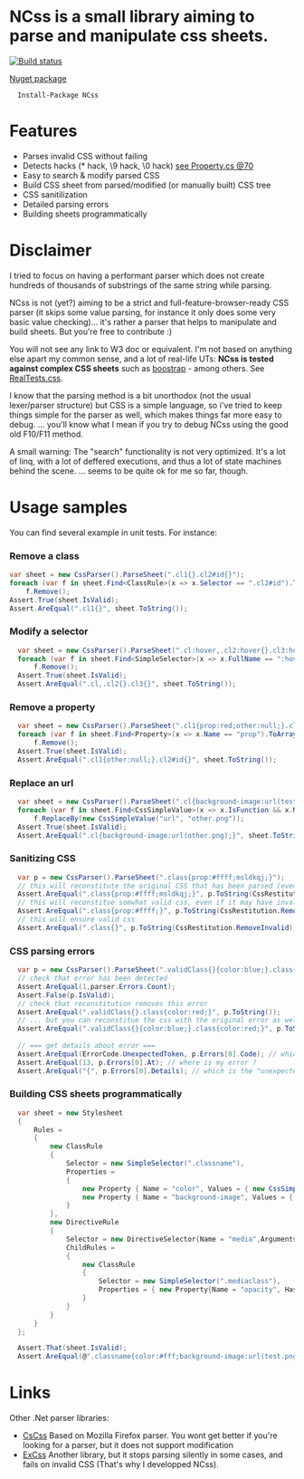 # NCss is a small library aiming to parse and manipulate css sheets.

[![Build status](https://ci.appveyor.com/api/projects/status/6gmqjtw0gvkuggme?svg=true)](https://ci.appveyor.com/project/oguimbal/ncss)

[Nuget package](https://www.nuget.org/packages/NCss)
```
  Install-Package NCss
```

# Features

- Parses invalid CSS without failing
- Detects hacks (* hack, \9 hack, \0 hack) [see Property.cs @70](https://github.com/oguimbal/ncss/blob/master/NCss/Parsers/Property.cs#L70)
- Easy to search & modify parsed CSS
- Build CSS sheet from parsed/modified (or manually built) CSS tree
- CSS sanitilization
- Detailed parsing errors
- Building sheets programmatically

# Disclaimer
I tried to focus on having a performant parser which does not create hundreds of thousands of substrings of the same string while parsing.

NCss is not (yet?) aiming to be a strict and full-feature-browser-ready CSS parser (it skips some value parsing, for instance it only does some very basic value checking)... it's rather a parser that helps to manipulate and build sheets.
But you're free to contribute :)

You will not see any link to W3 doc or equivalent. 
I'm not based on anything else apart my common sense, and a lot of real-life UTs: 
**NCss is tested against complex CSS sheets** such as [boostrap](http://getbootstrap.com/) - among others. See [RealTests.css](https://github.com/oguimbal/ncss/blob/master/NCss.Tests/RealTests.cs).

I know that the parsing method is a bit unorthodox (not the usual lexer/parser structure) but CSS is a simple language, so i've tried to keep things simple for the parser as well, which makes things far more easy to debug.
... you'll know what I mean if you try to debug NCss using the good old F10/F11 method.

A small warning: The "search" functionality is not very optimized. 
It's a lot of linq, with a lot of deffered executions, and thus a lot of state machines behind the scene.
... seems to be quite ok for me so far, though.

# Usage samples

You can find several example in unit tests.
For instance:

### Remove a class
```C#
var sheet = new CssParser().ParseSheet(".cl1{}.cl2#id{}");
foreach (var f in sheet.Find<ClassRule>(x => x.Selector == ".cl2#id").ToArray())
    f.Remove();
Assert.True(sheet.IsValid);
Assert.AreEqual(".cl1{}", sheet.ToString());
```

### Modify a selector
```C#
  var sheet = new CssParser().ParseSheet(".cl:hover,.cl2:hover{}.cl3:hover{}");
  foreach (var f in sheet.Find<SimpleSelector>(x => x.FullName == ":hover").ToArray())
      f.Remove();
  Assert.True(sheet.IsValid);
  Assert.AreEqual(".cl,.cl2{}.cl3{}", sheet.ToString());
```

### Remove a property
```C#
  var sheet = new CssParser().ParseSheet(".cl1{prop:red;other:null;}.cl2#id{prop:test;}");
  foreach (var f in sheet.Find<Property>(x => x.Name == "prop").ToArray())
      f.Remove();
  Assert.True(sheet.IsValid);
  Assert.AreEqual(".cl1{other:null;}.cl2#id{}", sheet.ToString());
```

### Replace an url
```C#
  var sheet = new CssParser().ParseSheet(".cl{background-image:url(test.png)}");
  foreach (var f in sheet.Find<CssSimpleValue>(x => x.IsFunction && x.Name == "url").ToArray())
      f.ReplaceBy(new CssSimpleValue("url", "other.png"));
  Assert.True(sheet.IsValid);
  Assert.AreEqual(".cl{background-image:url(other.png);}", sheet.ToString());
```


### Sanitizing CSS

```C#
  var p = new CssParser().ParseSheet(".class{prop:#ffff;msldkqj;}");
  // this will reconstitute the original CSS that has been parsed (even if invalid css)
  Assert.AreEqual(".class{prop:#ffff;msldkqj;}", p.ToString(CssRestitution.OriginalWhenErrorOrInvalid));
  // this will reconstitue somwhat valid css, even if it may have invalid property values
  Assert.AreEqual(".class{prop:#ffff;}", p.ToString(CssRestitution.RemoveErrors));
  // this will ensure valid css
  Assert.AreEqual(".class{}", p.ToString(CssRestitution.RemoveInvalid));
```

### CSS parsing errors

```C#
  var p = new CssParser().ParseSheet(".validClass{}{color:blue;}.class{color:red;}");
  // check that error has been detected
  Assert.AreEqual(1,parser.Errors.Count);
  Assert.False(p.IsValid);
  // check that reconstitution removes this error
  Assert.AreEqual(".validClass{}.class{color:red;}", p.ToString());
  // ... but you can reconstitue the css with the original error as well if you wish
  Assert.AreEqual(".validClass{}{color:blue;}.class{color:red;}", p.ToString(CssRestitution.OriginalWhenErrorOrInvalid));
  
  // === get details about error ===
  Assert.AreEqual(ErrorCode.UnexpectedToken, p.Errors[0].Code); // which type of error is it ?
  Assert.AreEqual(13, p.Errors[0].At); // where is my error ?
  Assert.AreEqual("{", p.Errors[0].Details); // which is the "unexpected token" ?
```

### Building CSS sheets programmatically

```C#
  var sheet = new Stylesheet
  {
      Rules =
      {
          new ClassRule
          {
              Selector = new SimpleSelector(".classname"),
              Properties =
              {
                  new Property { Name = "color", Values = { new CssSimpleValue("#fff")} },
                  new Property { Name = "background-image", Values = { new CssSimpleValue("url","test.png")} },
              }
          },
          new DirectiveRule
          {
              Selector = new DirectiveSelector{Name = "media",Arguments = "(max-width: 600px)",},
              ChildRules =
              {
                  new ClassRule
                  {
                      Selector = new SimpleSelector(".mediaclass"),
                      Properties = { new Property{Name = "opacity", HasStar = true, Values = {new CssSimpleValue("0.5")}}}
                  }
              }
          }
      }
  };

  Assert.That(sheet.IsValid);
  Assert.AreEqual(@".classname{color:#fff;background-image:url(test.png);}@media (max-width: 600px){.mediaclass{*opacity:0.5;}}", sheet.ToString());
```

# Links

Other .Net parser libraries:

- [CsCss](https://github.com/Athari/CsCss) Based on Mozilla Firefox parser. You wont get better if you're looking for a parser, but it does not support modification
- [ExCss](https://github.com/TylerBrinks/ExCSS) Another library, but it stops parsing silently in some cases, and fails on invalid CSS (That's why I developped NCss).

